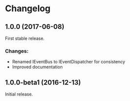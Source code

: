 # Changelog

## 1.0.0 (2017-06-08)
First stable release.

### Changes:
* Renamed IEventBus to IEventDispatcher for consistency
* Improved documentation

## 1.0.0-beta1 (2016-12-13)
Initial release.